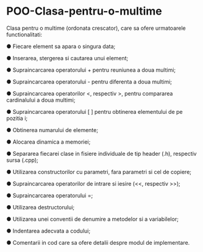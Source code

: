 # POO-Clasa-pentru-o-multime

 Clasa pentru o multime (ordonata crescator), care sa ofere urmatoarele functionalitati: 

● Fiecare element sa apara o singura data; 

● Inserarea, stergerea si cautarea unui element; 

● Supraincarcarea operatorului + pentru reuniunea a doua multimi; 

● Supraincarcarea operatorului - pentru diferenta a doua multimi; 

● Supraincarcarea operatorilor <, respectiv >, pentru compararea cardinalului a doua multimi; 

● Supraincarcarea operatorului [ ] pentru obtinerea elementului de pe pozitia i; 

● Obtinerea numarului de elemente; 

● Alocarea dinamica a memoriei; 

● Separarea fiecarei clase in fisiere individuale de tip header (.h), respectiv sursa (.cpp); 

● Utilizarea constructorilor cu parametri, fara parametri si cel de copiere; 

● Supraincarcarea operatorilor de intrare si iesire (<<, respectiv >>); 

● Supraincarcarea operatorului =; 

● Utilizarea destructorului; 

● Utilizarea unei conventii de denumire a metodelor si a variabilelor; 

● Indentarea adecvata a codului; 

● Comentarii in cod care sa ofere detalii despre modul de implementare. 
